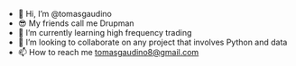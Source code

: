 - 👋 Hi, I’m @tomasgaudino
- 😎 My friends call me Drupman
- 🌱 I’m currently learning high frequency trading
- 💞️ I’m looking to collaborate on any project that involves Python and data
- 📫 How to reach me tomasgaudino8@gmail.com
